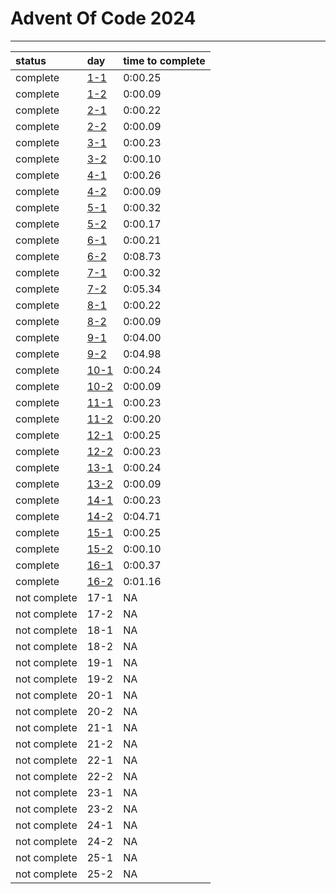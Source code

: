 # Advent Of Code 2024
------
|status|day|time to complete|
|:-|:-|:-|
|complete|[1-1](/AOC/day_1.py#L3)|0:00.25|
|complete|[1-2](/AOC/day_1.py#L9)|0:00.09|
|complete|[2-1](/AOC/day_2.py#L16)|0:00.22|
|complete|[2-2](/AOC/day_2.py#L21)|0:00.09|
|complete|[3-1](/AOC/day_3.py#L4)|0:00.23|
|complete|[3-2](/AOC/day_3.py#L7)|0:00.10|
|complete|[4-1](/AOC/day_4.py#L37)|0:00.26|
|complete|[4-2](/AOC/day_4.py#L46)|0:00.09|
|complete|[5-1](/AOC/day_5.py#L25)|0:00.32|
|complete|[5-2](/AOC/day_5.py#L39)|0:00.17|
|complete|[6-1](/AOC/day_6.py#L9)|0:00.21|
|complete|[6-2](/AOC/day_6.py#L47)|0:08.73|
|complete|[7-1](/AOC/day_7.py#L33)|0:00.32|
|complete|[7-2](/AOC/day_7.py#L43)|0:05.34|
|complete|[8-1](/AOC/day_8.py#L5)|0:00.22|
|complete|[8-2](/AOC/day_8.py#L28)|0:00.09|
|complete|[9-1](/AOC/day_9.py#L7)|0:04.00|
|complete|[9-2](/AOC/day_9.py#L50)|0:04.98|
|complete|[10-1](/AOC/day_10.py#L15)|0:00.24|
|complete|[10-2](/AOC/day_10.py#L25)|0:00.09|
|complete|[11-1](/AOC/day_11.py#L18)|0:00.23|
|complete|[11-2](/AOC/day_11.py#L27)|0:00.20|
|complete|[12-1](/AOC/day_12.py#L24)|0:00.25|
|complete|[12-2](/AOC/day_12.py#L79)|0:00.23|
|complete|[13-1](/AOC/day_13.py#L6)|0:00.24|
|complete|[13-2](/AOC/day_13.py#L60)|0:00.09|
|complete|[14-1](/AOC/day_14.py#L5)|0:00.23|
|complete|[14-2](/AOC/day_14.py#L26)|0:04.71|
|complete|[15-1](/AOC/day_15.py#L21)|0:00.25|
|complete|[15-2](/AOC/day_15.py#L105)|0:00.10|
|complete|[16-1](/AOC/day_16.py#L11)|0:00.37|
|complete|[16-2](/AOC/day_16.py#L58)|0:01.16|
|not complete|17-1|NA|
|not complete|17-2|NA|
|not complete|18-1|NA|
|not complete|18-2|NA|
|not complete|19-1|NA|
|not complete|19-2|NA|
|not complete|20-1|NA|
|not complete|20-2|NA|
|not complete|21-1|NA|
|not complete|21-2|NA|
|not complete|22-1|NA|
|not complete|22-2|NA|
|not complete|23-1|NA|
|not complete|23-2|NA|
|not complete|24-1|NA|
|not complete|24-2|NA|
|not complete|25-1|NA|
|not complete|25-2|NA|
